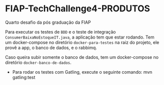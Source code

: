 # FIAP-TechChallenge4-PRODUTOS

Quarto desafio da pós graduação da FIAP

Para executar os testes de `BDD` e o teste de integração `ConsumerBaixaNoEstoqueIT.java`, a aplicação tem que estar rodando. Tem um docker-compose no diretório `docker-para-testes` na raiz do projeto, ele provê a app, o banco de dados, e o rabbimq.

Caso queira subir somente o banco de dados, tem um docker-compose no diretório `docker-banco-de-dados`.

- Para rodar os testes com Gatling, execute o seguinte comando: mvn gatling:test